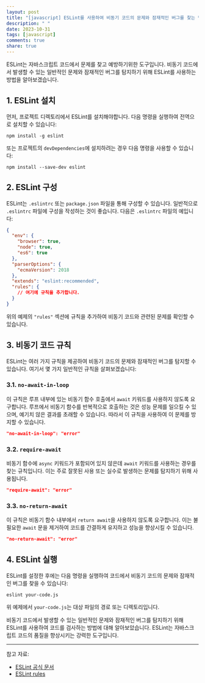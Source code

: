 ```yaml
---
layout: post
title: "[javascript] ESLint를 사용하여 비동기 코드의 문제와 잠재적인 버그를 찾는 방법"
description: " "
date: 2023-10-31
tags: [javascript]
comments: true
share: true
---
```


ESLint는 자바스크립트 코드에서 문제를 찾고 예방하기위한 도구입니다. 비동기 코드에서 발생할 수 있는 일반적인 문제와 잠재적인 버그를 탐지하기 위해 ESLint를 사용하는 방법을 알아보겠습니다.

## 1. ESLint 설치

먼저, 프로젝트 디렉토리에서 ESLint를 설치해야합니다. 다음 명령을 실행하여 전역으로 설치할 수 있습니다:

```shell
npm install -g eslint
```

또는 프로젝트의 `devDependencies`에 설치하려는 경우 다음 명령을 사용할 수 있습니다:

```shell
npm install --save-dev eslint
```

## 2. ESLint 구성

ESLint는 `.eslintrc` 또는 `package.json` 파일을 통해 구성할 수 있습니다. 일반적으로 `.eslintrc` 파일에 구성을 작성하는 것이 좋습니다. 다음은 `.eslintrc` 파일의 예입니다:

```json
{
  "env": {
    "browser": true,
    "node": true,
    "es6": true
  },
  "parserOptions": {
    "ecmaVersion": 2018
  },
  "extends": "eslint:recommended",
  "rules": {
    // 여기에 규칙을 추가합니다.
  }
}
```

위의 예제의 `"rules"` 섹션에 규칙을 추가하여 비동기 코드와 관련된 문제를 확인할 수 있습니다.

## 3. 비동기 코드 규칙

ESLint는 여러 가지 규칙을 제공하여 비동기 코드의 문제와 잠재적인 버그를 탐지할 수 있습니다. 여기서 몇 가지 일반적인 규칙을 살펴보겠습니다:

### 3.1. `no-await-in-loop`

이 규칙은 루프 내부에 있는 비동기 함수 호출에서 `await` 키워드를 사용하지 않도록 요구합니다. 루프에서 비동기 함수를 반복적으로 호출하는 것은 성능 문제를 일으킬 수 있으며, 예기치 않은 결과를 초래할 수 있습니다. 따라서 이 규칙을 사용하여 이 문제를 방지할 수 있습니다.

```json
"no-await-in-loop": "error"
```

### 3.2. `require-await`

비동기 함수에 `async` 키워드가 포함되어 있지 않은데 `await` 키워드를 사용하는 경우를 찾는 규칙입니다. 이는 주로 잘못된 사용 또는 실수로 발생하는 문제를 탐지하기 위해 사용됩니다.

```json
"require-await": "error"
```

### 3.3. `no-return-await`

이 규칙은 비동기 함수 내부에서 `return await`을 사용하지 않도록 요구합니다. 이는 불필요한 `await` 문을 제거하여 코드를 간결하게 유지하고 성능을 향상시킬 수 있습니다.

```json
"no-return-await": "error"
```

## 4. ESLint 실행

ESLint를 설정한 후에는 다음 명령을 실행하여 코드에서 비동기 코드의 문제와 잠재적인 버그를 찾을 수 있습니다:

```shell
eslint your-code.js
```

위 예제에서 `your-code.js`는 대상 파일의 경로 또는 디렉토리입니다.

비동기 코드에서 발생할 수 있는 일반적인 문제와 잠재적인 버그를 탐지하기 위해 ESLint를 사용하여 코드를 검사하는 방법에 대해 알아보았습니다. ESLint는 자바스크립트 코드의 품질을 향상시키는 강력한 도구입니다.

---

참고 자료:
- [ESLint 공식 문서](https://eslint.org/docs/user-guide/getting-started)
- [ESLint rules](https://eslint.org/docs/rules/)
